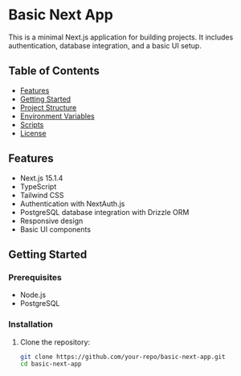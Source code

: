 # Basic Next App

This is a minimal Next.js application for building projects. It includes authentication, database integration, and a basic UI setup.

## Table of Contents

- [Features](#features)
- [Getting Started](#getting-started)
- [Project Structure](#project-structure)
- [Environment Variables](#environment-variables)
- [Scripts](#scripts)
- [License](#license)

## Features

- Next.js 15.1.4
- TypeScript
- Tailwind CSS
- Authentication with NextAuth.js
- PostgreSQL database integration with Drizzle ORM
- Responsive design
- Basic UI components

## Getting Started

### Prerequisites

- Node.js
- PostgreSQL

### Installation

1. Clone the repository:

   ```sh
   git clone https://github.com/your-repo/basic-next-app.git
   cd basic-next-app
   ```
